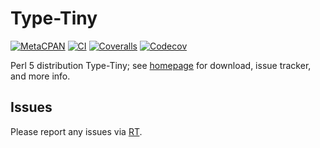# Type-Tiny

[![MetaCPAN](https://img.shields.io/cpan/v/Type-Tiny.svg)](https://metacpan.org/release/Type-Tiny)
[![CI](https://github.com/tobyink/p5-type-tiny/workflows/CI/badge.svg)](https://github.com/tobyink/p5-type-tiny/actions)
[![Coveralls](https://coveralls.io/repos/tobyink/p5-type-tiny/badge.svg?branch=master&amp;service=github)](https://coveralls.io/github/tobyink/p5-type-tiny)
[![Codecov](https://codecov.io/gh/tobyink/p5-type-tiny/branch/master/graph/badge.svg)](https://codecov.io/gh/tobyink/p5-type-tiny)

Perl 5 distribution Type-Tiny; see [homepage](https://metacpan.org/release/Type-Tiny)
for download, issue tracker, and more info.

## Issues

Please report any issues via [RT](https://rt.cpan.org/Dist/Display.html?Queue=Type-Tiny).
